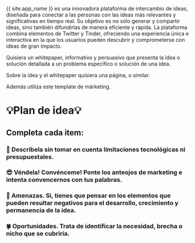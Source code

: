 {{ site.app_name }} es una innovadora plataforma de intercambio de ideas, diseñada para conectar a las personas con las ideas más relevantes y significativas en tiempo real. Su objetivo es no sólo generar y compartir ideas, sino también difundirlas de manera eficiente y rápida. La plataforma combina elementos de Twitter y Tinder, ofreciendo una experiencia única e interactiva en la que los usuarios pueden descubrir y comprometerse con ideas de gran impacto.

Quisiera un whitepaper, informativo y persuasivo que presenta la idea o solución detallada a un problema específico o solución de una idea. 

Sobre la idea y el whitepaper quisiera una página, o similar. 

Además utiliza este template de márketing. 

# 💡Plan de idea💡

## Completa cada item:

### 📄 Descríbela sin tomar en cuenta limitaciones tecnológicas ni presupuestales. 

### 😎 Véndela! Convénceme! Ponte los anteojos de marketing e intenta convencernos con tus palabras.

### 👀 Amenazas. Si, tienes que pensar en los elementos que pueden resultar negativos para el desarrollo, crecimiento y permanencia de la idea.

### 🍀 Oportunidades. Trata de identificar la necesidad, brecha o nicho que se cubriría. 

<!-- Recibes y puedes opinar por si o no a una idea -->
